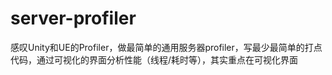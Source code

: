 # server-profiler
感叹Unity和UE的Profiler，做最简单的通用服务器profiler，写最少最简单的打点代码，通过可视化的界面分析性能（线程/耗时等），其实重点在可视化界面
